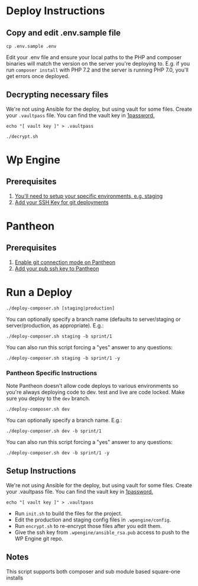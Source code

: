 # Deploy Instructions

## Copy and edit .env.sample file


```
cp .env.sample .env
```

Edit your .env file and ensure your local paths to the PHP and composer binaries will match the version on the server
you're deploying to. E.g. if you run `composer install` with PHP 7.2 and the server is running PHP 7.0, you'll get
errors once deployed.

## Decrypting necessary files

We're not using Ansible for the deploy, but using vault for some files.  Create your `.vaultpass` file. You can find the vault key in [1password.
](https://my.1password.com/vaults/evhlch44byup67f3cli36xdb3m/allitems/pre46e747lan7hlfm32mdu336u)
```
echo "[ vault key ]" > .vaultpass
```

```
./decrypt.sh
```
# Wp Engine

## Prerequisites

1. [You'll need to setup your specific environments, e.g. staging](https://wpengine.com/support/staging-development-environments-wp-engine/)
2. [Add your SSH Key for git deployments](https://wpengine.com/support/set-git-push-user-portal/)

# Pantheon

## Prerequisites

1. [Enable git connection mode on Pantheon](https://pantheon.io/docs/guides/quickstart/connection-modes/) 
2. [Add your pub ssh key to Pantheon](https://pantheon.io/docs/ssh-keys/)

# Run a Deploy

```
./deploy-composer.sh [staging|production]
```

You can optionally specify a branch name (defaults to server/staging or server/production, as appropriate). E.g.:

```
./deploy-composer.sh staging -b sprint/1
```

You can also run this script forcing a "yes" answer to any questions:

```
./deploy-composer.sh staging -b sprint/1 -y
```

### Pantheon Specific Instructions
Note Pantheon doesn't allow code deploys to various environments so you're always deploying code to dev. test and live are code locked. Make sure you deploy to the `dev` branch.

```
./deploy-composer.sh dev
```

You can optionally specify a branch name. E.g.:

```
./deploy-composer.sh dev -b sprint/1
```

You can also run this script forcing a "yes" answer to any questions:

```
./deploy-composer.sh dev -b sprint/1 -y
```

## Setup Instructions


We're not using Ansible for the deploy, but using vault for some files. Create your .vaultpass file. 
You can find the vault key in [1password.
](https://my.1password.com/vaults/evhlch44byup67f3cli36xdb3m/allitems/pre46e747lan7hlfm32mdu336u)

```
echo "[ vault key ]" > .vaultpass
```

* Run `init.sh` to build the files for the project.
* Edit the production and staging config files in `.wpengine/config`.
* Run `encrypt.sh` to re-encrypt those files after you edit them.
* Give the ssh key from `.wpengine/ansible_rsa.pub` access to push to the WP Engine git repo.

## Notes

This script supports both composer and sub module based square-one installs
